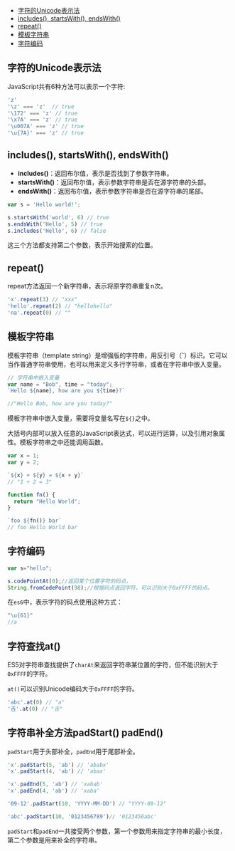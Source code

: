 
<!-- toc orderedList:0 -->

- [字符的Unicode表示法](#字符的unicode表示法)
- [includes(), startsWith(), endsWith()](#includes-startswith-endswith)
- [repeat()](#repeat)
- [模板字符串](#模板字符串)
- [字符编码](#字符编码)

<!-- tocstop -->
## 字符的Unicode表示法

JavaScript共有6种方法可以表示一个字符:

```js
'z'
'\z' === 'z'  // true
'\172' === 'z' // true
'\x7A' === 'z' // true
'\u007A' === 'z' // true
'\u{7A}' === 'z' // true
```

## includes(), startsWith(), endsWith()


 - **includes()**：返回布尔值，表示是否找到了参数字符串。
 - **startsWith()**：返回布尔值，表示参数字符串是否在源字符串的头部。
 - **endsWith()**：返回布尔值，表示参数字符串是否在源字符串的尾部。


```js
var s = 'Hello world!';

s.startsWith('world', 6) // true
s.endsWith('Hello', 5) // true
s.includes('Hello', 6) // false
```

这三个方法都支持第二个参数，表示开始搜索的位置。

## repeat()

repeat方法返回一个新字符串，表示将原字符串重复n次。

```js
'x'.repeat(3) // "xxx"
'hello'.repeat(2) // "hellohello"
'na'.repeat(0) // ""
```

## 模板字符串

模板字符串（template string）是增强版的字符串，用反引号（**\`**）标识。它可以当作普通字符串使用，也可以用来定义多行字符串，或者在字符串中嵌入变量。

```js
// 字符串中嵌入变量
var name = "Bob", time = "today";
`Hello ${name}, how are you ${time}?`  

//"Hello Bob, how are you today?"   
```

模板字符串中嵌入变量，需要将变量名写在`${}`之中。

大括号内部可以放入任意的JavaScript表达式，可以进行运算，以及引用对象属性。模板字符串之中还能调用函数。

```js
var x = 1;
var y = 2;

`${x} + ${y} = ${x + y}`
// "1 + 2 = 3"

function fn() {
  return "Hello World";
}

`foo ${fn()} bar`
// foo Hello World bar
```

## 字符编码

```js
var s="hello";

s.codePointAt(0);//返回某个位置字符的码点，
String.fromCodePoint(98);//根据码点返回字符，可以识别大于0xFFFF的码点。
```
在`es6`中，表示字符的码点使用这种方式：

```js
"\u{61}"
//a
```

## 字符查找at()

ES5对字符串查找提供了`charAt`来返回字符串某位置的字符，但不能识别大于`0xFFFF`的字符。

`at()`可以识别Unicode编码大于`0xFFFF`的字符。

```js
'abc'.at(0) // "a"
'𠮷'.at(0) // "𠮷"
```

## 字符串补全方法padStart() padEnd()

`padStart`用于头部补全，`padEnd`用于尾部补全。

```js
'x'.padStart(5, 'ab') // 'ababx'
'x'.padStart(4, 'ab') // 'abax'

'x'.padEnd(5, 'ab') // 'xabab'
'x'.padEnd(4, 'ab') // 'xaba'

'09-12'.padStart(10, 'YYYY-MM-DD') // "YYYY-09-12"

'abc'.padStart(10, '0123456789')// '0123456abc'
```

`padStart`和`padEnd`一共接受两个参数，第一个参数用来指定字符串的最小长度，第二个参数是用来补全的字符串。
